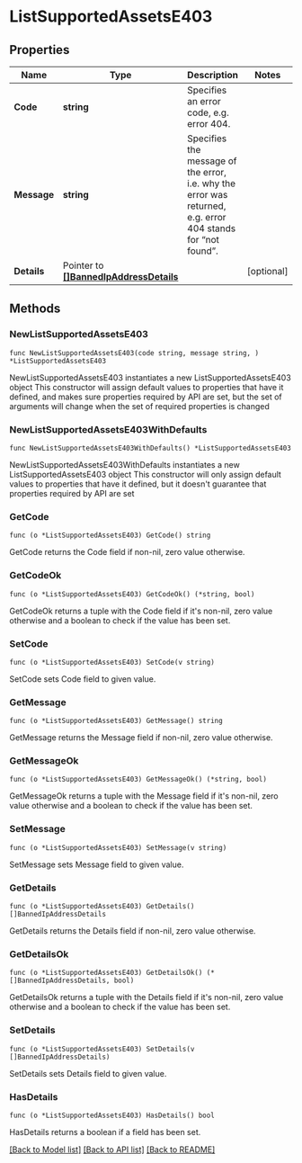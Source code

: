 # ListSupportedAssetsE403

## Properties

Name | Type | Description | Notes
------------ | ------------- | ------------- | -------------
**Code** | **string** | Specifies an error code, e.g. error 404. | 
**Message** | **string** | Specifies the message of the error, i.e. why the error was returned, e.g. error 404 stands for “not found”. | 
**Details** | Pointer to [**[]BannedIpAddressDetails**](BannedIpAddressDetails.md) |  | [optional] 

## Methods

### NewListSupportedAssetsE403

`func NewListSupportedAssetsE403(code string, message string, ) *ListSupportedAssetsE403`

NewListSupportedAssetsE403 instantiates a new ListSupportedAssetsE403 object
This constructor will assign default values to properties that have it defined,
and makes sure properties required by API are set, but the set of arguments
will change when the set of required properties is changed

### NewListSupportedAssetsE403WithDefaults

`func NewListSupportedAssetsE403WithDefaults() *ListSupportedAssetsE403`

NewListSupportedAssetsE403WithDefaults instantiates a new ListSupportedAssetsE403 object
This constructor will only assign default values to properties that have it defined,
but it doesn't guarantee that properties required by API are set

### GetCode

`func (o *ListSupportedAssetsE403) GetCode() string`

GetCode returns the Code field if non-nil, zero value otherwise.

### GetCodeOk

`func (o *ListSupportedAssetsE403) GetCodeOk() (*string, bool)`

GetCodeOk returns a tuple with the Code field if it's non-nil, zero value otherwise
and a boolean to check if the value has been set.

### SetCode

`func (o *ListSupportedAssetsE403) SetCode(v string)`

SetCode sets Code field to given value.


### GetMessage

`func (o *ListSupportedAssetsE403) GetMessage() string`

GetMessage returns the Message field if non-nil, zero value otherwise.

### GetMessageOk

`func (o *ListSupportedAssetsE403) GetMessageOk() (*string, bool)`

GetMessageOk returns a tuple with the Message field if it's non-nil, zero value otherwise
and a boolean to check if the value has been set.

### SetMessage

`func (o *ListSupportedAssetsE403) SetMessage(v string)`

SetMessage sets Message field to given value.


### GetDetails

`func (o *ListSupportedAssetsE403) GetDetails() []BannedIpAddressDetails`

GetDetails returns the Details field if non-nil, zero value otherwise.

### GetDetailsOk

`func (o *ListSupportedAssetsE403) GetDetailsOk() (*[]BannedIpAddressDetails, bool)`

GetDetailsOk returns a tuple with the Details field if it's non-nil, zero value otherwise
and a boolean to check if the value has been set.

### SetDetails

`func (o *ListSupportedAssetsE403) SetDetails(v []BannedIpAddressDetails)`

SetDetails sets Details field to given value.

### HasDetails

`func (o *ListSupportedAssetsE403) HasDetails() bool`

HasDetails returns a boolean if a field has been set.


[[Back to Model list]](../README.md#documentation-for-models) [[Back to API list]](../README.md#documentation-for-api-endpoints) [[Back to README]](../README.md)


